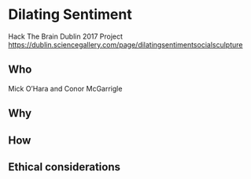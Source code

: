 # Dilating Sentiment
Hack The Brain Dublin 2017 Project
https://dublin.sciencegallery.com/page/dilatingsentimentsocialsculpture


## Who
Mick O’Hara and Conor McGarrigle

## Why


## How


## Ethical considerations
